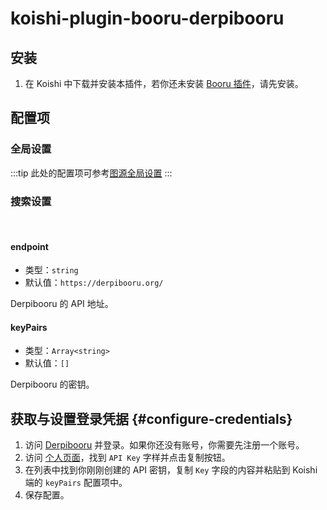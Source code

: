 # koishi-plugin-booru-derpibooru

## 安装

1. 在 Koishi 中下载并安装本插件，若你还未安装 [Booru 插件](../index.md)，请先安装。

## 配置项

### 全局设置

:::tip
此处的配置项可参考[图源全局设置](../config#global-settings)
:::

### 搜索设置

<br>

#### endpoint

- 类型：`string`
- 默认值：`https://derpibooru.org/`

Derpibooru 的 API 地址。

#### keyPairs

- 类型：`Array<string>`
- 默认值：`[]`

Derpibooru 的密钥。

## 获取与设置登录凭据 {#configure-credentials}

1. 访问 [Derpibooru](https://derpibooru.org/) 并登录。如果你还没有账号，你需要先注册一个账号。
1. 访问 [个人页面](https://derpibooru.org/registrations/edit)，找到 `API Key` 字样并点击复制按钮。
1. 在列表中找到你刚刚创建的 API 密钥，复制 `Key` 字段的内容并粘贴到 Koishi 端的 `keyPairs` 配置项中。
1. 保存配置。
